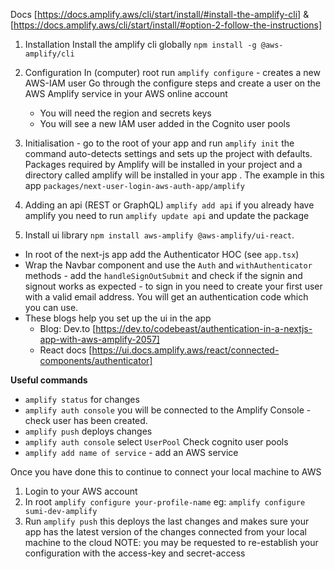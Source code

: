 Docs
[https://docs.amplify.aws/cli/start/install/#install-the-amplify-cli] &
[https://docs.amplify.aws/cli/start/install/#option-2-follow-the-instructions]

1. Installation
   Install the amplify cli globally
   `npm install -g @aws-amplify/cli`

2. Configuration
   In (computer) root run
   `amplify configure` - creates a new AWS-IAM user
   Go through the configure steps and create a user on the AWS Amplify service in your AWS online account

   - You will need the region and secrets keys
   - You will see a new IAM user added in the Cognito user pools

3. Initialisation - go to the root of your app and run `amplify init` the command auto-detects settings and sets up the project with defaults. Packages required by Amplify will be installed in your project and a directory called amplify will be installed in your app . The example in this app `packages/next-user-login-aws-auth-app/amplify`

4. Adding an api (REST or GraphQL) `amplify add api` if you already have amplify you need to run `amplify update api` and update the package

5. Install ui library `npm install aws-amplify @aws-amplify/ui-react`.

- In root of the next-js app add the Authenticator HOC (see `app.tsx`)
- Wrap the Navbar component and use the `Auth` and `withAuthenticator` methods - add the `handleSignOutSubmit` and check if the signin and signout works as expected - to sign in you need to create your first user with a valid email address. You will get an authentication code which you can use.
- These blogs help you set up the ui in the app
  - Blog: Dev.to [https://dev.to/codebeast/authentication-in-a-nextjs-app-with-aws-amplify-2057]
  - React docs [https://ui.docs.amplify.aws/react/connected-components/authenticator]

**Useful commands**

- `amplify status` for changes
- `amplify auth console` you will be connected to the Amplify Console - check user has been created.
- `amplify push` deploys changes
- `amplify auth console` select `UserPool` Check cognito user pools
- `amplify add name of service` - add an AWS service

Once you have done this to continue to connect your local machine to AWS

1. Login to your AWS account
2. In root `amplify configure your-profile-name` eg: `amplify configure sumi-dev-amplify`
3. Run `amplify push` this deploys the last changes and makes sure your app has the latest version of the changes connected from your local machine to the cloud
   NOTE: you may be requested to re-establish your configuration with the access-key and secret-access
